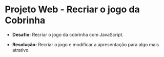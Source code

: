 # Projeto Web - Recriar o jogo da Cobrinha

- **Desafio:** Recriar o jogo da cobrinha com JavaScript. 

- **Resolução:** Recriar o jogo e modificar a apresentação para algo mais atrativo. 
